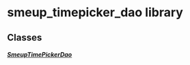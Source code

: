 


# smeup_timepicker_dao library











## Classes

##### [SmeupTimePickerDao](../smeup_daos_smeup_timepicker_dao/SmeupTimePickerDao-class.md)



 















